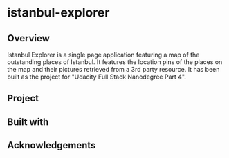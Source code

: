 # istanbul-explorer

## Overview

  Istanbul Explorer is a single page application featuring a map of the outstanding places of Istanbul. It features the location pins of the places on the map and their pictures retrieved from a 3rd party resource. It has been built as the project for "Udacity Full Stack Nanodegree Part 4".

## Project

## Built with

## Acknowledgements
